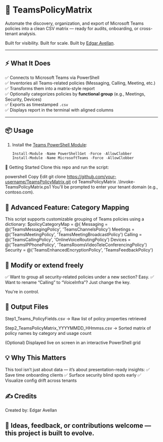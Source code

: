 # 🧠 TeamsPolicyMatrix

Automate the discovery, organization, and export of Microsoft Teams policies into a clean CSV matrix — ready for audits, onboarding, or cross-tenant analysis.

Built for visibility. Built for scale. Built by [Edgar Avellan](https://github.com/eavellan).

---

## ⚡ What It Does

✅ Connects to Microsoft Teams via PowerShell  
✅ Inventories all Teams-related policies (Messaging, Calling, Meeting, etc.)  
✅ Transforms them into a matrix-style report  
✅ Optionally categorizes policies by **functional group** (e.g., Meetings, Security, Devices)  
✅ Exports as timestamped `.csv`  
✅ Displays report in the terminal with aligned columns

---

## 📦 Usage

1. Install the [Teams PowerShell Module](https://learn.microsoft.com/en-us/microsoftteams/teams-powershell-install):

   ```powershell
   Install-Module -Name PowerShellGet -Force -AllowClobber
   Install-Module -Name MicrosoftTeams -Force -AllowClobber
🚀 Getting Started
Clone this repo and run the script:

powershell
Copy
Edit
git clone https://github.com/your-username/TeamsPolicyMatrix.git
cd TeamsPolicyMatrix
.\Invoke-TeamsPolicyMatrix.ps1
You'll be prompted to enter your tenant domain (e.g., contoso.com).

## 🧩 Advanced Feature: Category Mapping
This script supports customizable grouping of Teams policies using a dictionary:
$policyCategoryMap = @{
    Messaging = @('TeamsMessagingPolicy', 'TeamsChannelsPolicy')
    Meetings  = @('TeamsMeetingPolicy', 'TeamsMeetingBroadcastPolicy')
    Calling   = @('TeamsCallingPolicy', 'OnlineVoiceRoutingPolicy')
    Devices   = @('TeamsIPPhonePolicy', 'TeamsRoomsVideoTeleConferencingPolicy')
    Security  = @('TeamsEnhancedEncryptionPolicy', 'TeamsFeedbackPolicy')
    
 ## 🔧 Modify or extend freely
 ✅ Want to group all security-related policies under a new section? Easy.
 ✅ Want to rename “Calling” to “VoiceInfra”? Just change the key.

You're in control.

## 📁 Output Files
   Step1_Teams_PolicyFields.csv
→ Raw list of policy properties retrieved

   Step2_TeamsPolicyMatrix_YYYYMMDD_HHmmss.csv
→ Sorted matrix of policy names by category and usage count

(Optional) Displayed live on screen in an interactive PowerShell grid

## 💡 Why This Matters
This tool isn’t just about data — it’s about presentation-ready insights:
✅ Save time onboarding clients
✅ Surface security blind spots early
✅ Visualize config drift across tenants

## ✍️ Credits
Created by: Edgar Avellan
## 🎯 Ideas, feedback, or contributions welcome — this project is built to evolve.


